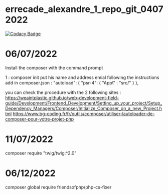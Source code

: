 ﻿# errecade_alexandre_1_repo_git_04072022

[![Codacy Badge](https://api.codacy.com/project/badge/Grade/bfba36782f1346519cb048bdcc4a98cc)](https://app.codacy.com/gh/ERRECADE/errecade_alexandre_1_repo_git_04072022?utm_source=github.com&utm_medium=referral&utm_content=ERRECADE/errecade_alexandre_1_repo_git_04072022&utm_campaign=Badge_Grade_Settings)


# 06/07/2022 

Install the composer with the command prompt

1 : composer init 
put his name and address emial following the instructions 
add in composer.json : 
  "autoload": {
    "psr-4": {
      "App\\" : "src/"
    }
  },

  you can check the procedure with the 2 following sites :
  https://weaintplastic.github.io/web-development-field-guide/Development/Frontend_Development/Setting_up_your_project/Setup_Dependency_Managers/Composer/Initialize_Composer_on_a_new_Project.html
  https://www.bg-coding.fr/fr/outils/composer/utiliser-lautoloader-de-composer-pour-votre-projet-php



# 11/07/2022 

composer require "twig/twig:^2.0"

# 06/12/2022
composer global require friendsofphp/php-cs-fixer
   
  
